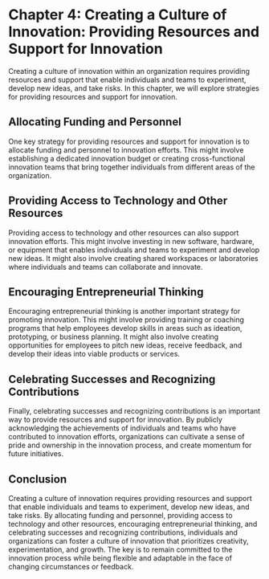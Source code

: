 Chapter 4: Creating a Culture of Innovation: Providing Resources and Support for Innovation
===========================================================================================

Creating a culture of innovation within an organization requires providing resources and support that enable individuals and teams to experiment, develop new ideas, and take risks. In this chapter, we will explore strategies for providing resources and support for innovation.

Allocating Funding and Personnel
--------------------------------

One key strategy for providing resources and support for innovation is to allocate funding and personnel to innovation efforts. This might involve establishing a dedicated innovation budget or creating cross-functional innovation teams that bring together individuals from different areas of the organization.

Providing Access to Technology and Other Resources
--------------------------------------------------

Providing access to technology and other resources can also support innovation efforts. This might involve investing in new software, hardware, or equipment that enables individuals and teams to experiment and develop new ideas. It might also involve creating shared workspaces or laboratories where individuals and teams can collaborate and innovate.

Encouraging Entrepreneurial Thinking
------------------------------------

Encouraging entrepreneurial thinking is another important strategy for promoting innovation. This might involve providing training or coaching programs that help employees develop skills in areas such as ideation, prototyping, or business planning. It might also involve creating opportunities for employees to pitch new ideas, receive feedback, and develop their ideas into viable products or services.

Celebrating Successes and Recognizing Contributions
---------------------------------------------------

Finally, celebrating successes and recognizing contributions is an important way to provide resources and support for innovation. By publicly acknowledging the achievements of individuals and teams who have contributed to innovation efforts, organizations can cultivate a sense of pride and ownership in the innovation process, and create momentum for future initiatives.

Conclusion
----------

Creating a culture of innovation requires providing resources and support that enable individuals and teams to experiment, develop new ideas, and take risks. By allocating funding and personnel, providing access to technology and other resources, encouraging entrepreneurial thinking, and celebrating successes and recognizing contributions, individuals and organizations can foster a culture of innovation that prioritizes creativity, experimentation, and growth. The key is to remain committed to the innovation process while being flexible and adaptable in the face of changing circumstances or feedback.
